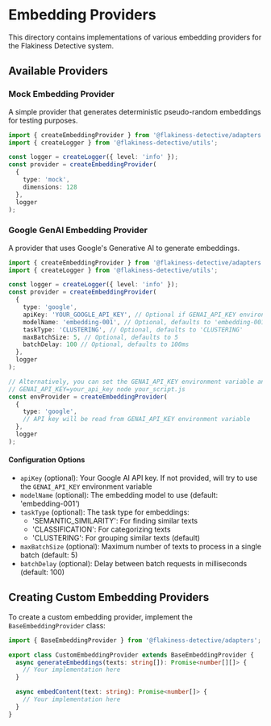 # Embedding Providers

This directory contains implementations of various embedding providers for the Flakiness Detective system.

## Available Providers

### Mock Embedding Provider

A simple provider that generates deterministic pseudo-random embeddings for testing purposes.

```typescript
import { createEmbeddingProvider } from '@flakiness-detective/adapters';
import { createLogger } from '@flakiness-detective/utils';

const logger = createLogger({ level: 'info' });
const provider = createEmbeddingProvider(
  { 
    type: 'mock', 
    dimensions: 128 
  },
  logger
);
```

### Google GenAI Embedding Provider

A provider that uses Google's Generative AI to generate embeddings.

```typescript
import { createEmbeddingProvider } from '@flakiness-detective/adapters';
import { createLogger } from '@flakiness-detective/utils';

const logger = createLogger({ level: 'info' });
const provider = createEmbeddingProvider(
  {
    type: 'google',
    apiKey: 'YOUR_GOOGLE_API_KEY', // Optional if GENAI_API_KEY environment variable is set
    modelName: 'embedding-001', // Optional, defaults to 'embedding-001'
    taskType: 'CLUSTERING', // Optional, defaults to 'CLUSTERING'
    maxBatchSize: 5, // Optional, defaults to 5
    batchDelay: 100 // Optional, defaults to 100ms
  },
  logger
);

// Alternatively, you can set the GENAI_API_KEY environment variable and omit the apiKey
// GENAI_API_KEY=your_api_key node your_script.js
const envProvider = createEmbeddingProvider(
  {
    type: 'google',
    // API key will be read from GENAI_API_KEY environment variable
  },
  logger
);
```

#### Configuration Options

- `apiKey` (optional): Your Google AI API key. If not provided, will try to use the `GENAI_API_KEY` environment variable
- `modelName` (optional): The embedding model to use (default: 'embedding-001')
- `taskType` (optional): The task type for embeddings:
  - 'SEMANTIC_SIMILARITY': For finding similar texts
  - 'CLASSIFICATION': For categorizing texts
  - 'CLUSTERING': For grouping similar texts (default)
- `maxBatchSize` (optional): Maximum number of texts to process in a single batch (default: 5)
- `batchDelay` (optional): Delay between batch requests in milliseconds (default: 100)

## Creating Custom Embedding Providers

To create a custom embedding provider, implement the `BaseEmbeddingProvider` class:

```typescript
import { BaseEmbeddingProvider } from '@flakiness-detective/adapters';

export class CustomEmbeddingProvider extends BaseEmbeddingProvider {
  async generateEmbeddings(texts: string[]): Promise<number[][]> {
    // Your implementation here
  }

  async embedContent(text: string): Promise<number[]> {
    // Your implementation here
  }
}
```